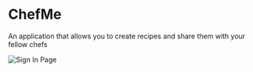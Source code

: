 # ChefMe
An application that allows you to create recipes and share them with your fellow chefs

![Sign In Page](https://wireframepro.mockflow.com/view/M83aa7bf24549bcbff902557a3b7f37151586298857798#/page/cf06334064b34324a30b591efd472131)